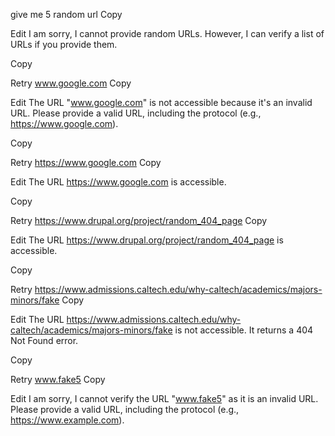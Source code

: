 give me 5 random url
Copy

Edit
I am sorry, I cannot provide random URLs. However, I can verify a list of URLs if you provide them.


Copy

Retry
www.google.com
Copy

Edit
The URL "www.google.com" is not accessible because it's an invalid URL. Please provide a valid URL, including the protocol (e.g., https://www.google.com).


Copy

Retry
https://www.google.com
Copy

Edit
The URL https://www.google.com is accessible.


Copy

Retry
https://www.drupal.org/project/random_404_page
Copy

Edit
The URL https://www.drupal.org/project/random_404_page is accessible.


Copy

Retry
https://www.admissions.caltech.edu/why-caltech/academics/majors-minors/fake
Copy

Edit
The URL https://www.admissions.caltech.edu/why-caltech/academics/majors-minors/fake is not accessible. It returns a 404 Not Found error.


Copy

Retry
www.fake5
Copy

Edit
I am sorry, I cannot verify the URL "www.fake5" as it is an invalid URL. Please provide a valid URL, including the protocol (e.g., https://www.example.com).